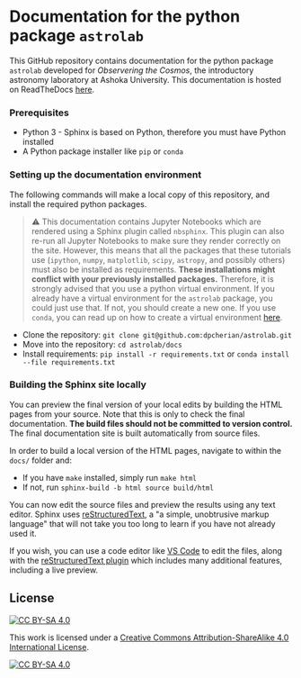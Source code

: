 Documentation for the python package `astrolab`
===============================================

This GitHub repository contains documentation for the python package `astrolab` developed for _Observering the Cosmos_, the introductory astronomy laboratory at Ashoka University. This documentation is hosted on ReadTheDocs [here](https://astrolab.readthedocs.io/).

### Prerequisites

- Python 3 - Sphinx is based on Python, therefore you must have Python installed
- A Python package installer like `pip` or `conda`

### Setting up the documentation environment

The following commands will make a local copy of this repository, and install the required python packages.

> ⚠️ This documentation contains Jupyter Notebooks which are rendered using a Sphinx plugin called ``nbsphinx``. This plugin can also re-run all Jupyter Notebooks to make sure they render correctly on the site. However, this means that all the packages that these tutorials use (``ipython``, ``numpy``, ``matplotlib``, ``scipy``, ``astropy``, and possibly others) must also be installed as requirements. **These installations might conflict with your previously installed packages.** Therefore, it is strongly advised that you use a python virtual environment. If you already have a virtual environment for the ``astrolab`` package, you could just use that. If not, you should create a new one. If you use `conda`, you can read up on how to create a virtual environment [here](https://conda.io/projects/conda/en/latest/user-guide/tasks/manage-environments.html#). 

- Clone the repository: `git clone git@github.com:dpcherian/astrolab.git`
- Move into the repository: `cd astrolab/docs`
- Install requirements: `pip install -r requirements.txt` or `conda install --file requirements.txt`

### Building the Sphinx site locally

You can preview the final version of your local edits by building the HTML pages from your source. Note that this is only to check the final documentation. **The build files should not be committed to version control.** The final documentation site is built automatically from source files.

In order to build a local version of the HTML pages, navigate to within the ``docs/`` folder and:

- If you have `make` installed, simply run `make html`
- If not, run `sphinx-build -b html source build/html`

You can now edit the source files and preview the results using any text editor. Sphinx uses [reStructuredText](https://www.sphinx-doc.org/en/master/usage/restructuredtext/basics.html), a "a simple, unobtrusive markup language" that will not take you too long to learn if you have not already used it. 

If you wish, you can use a code editor like [VS Code](https://code.visualstudio.com) to edit the files, along with the [reStructuredText plugin](https://docs.restructuredtext.net) which includes many additional features, including a live preview.

## License

[![CC BY-SA 4.0][cc-by-sa-shield]][cc-by-sa]

This work is licensed under a
[Creative Commons Attribution-ShareAlike 4.0 International License][cc-by-sa].

[![CC BY-SA 4.0][cc-by-sa-image]][cc-by-sa]

[cc-by-sa]: http://creativecommons.org/licenses/by-sa/4.0/
[cc-by-sa-image]: https://licensebuttons.net/l/by-sa/4.0/88x31.png
[cc-by-sa-shield]: https://img.shields.io/badge/License-CC%20BY--SA%204.0-lightgrey.svg
